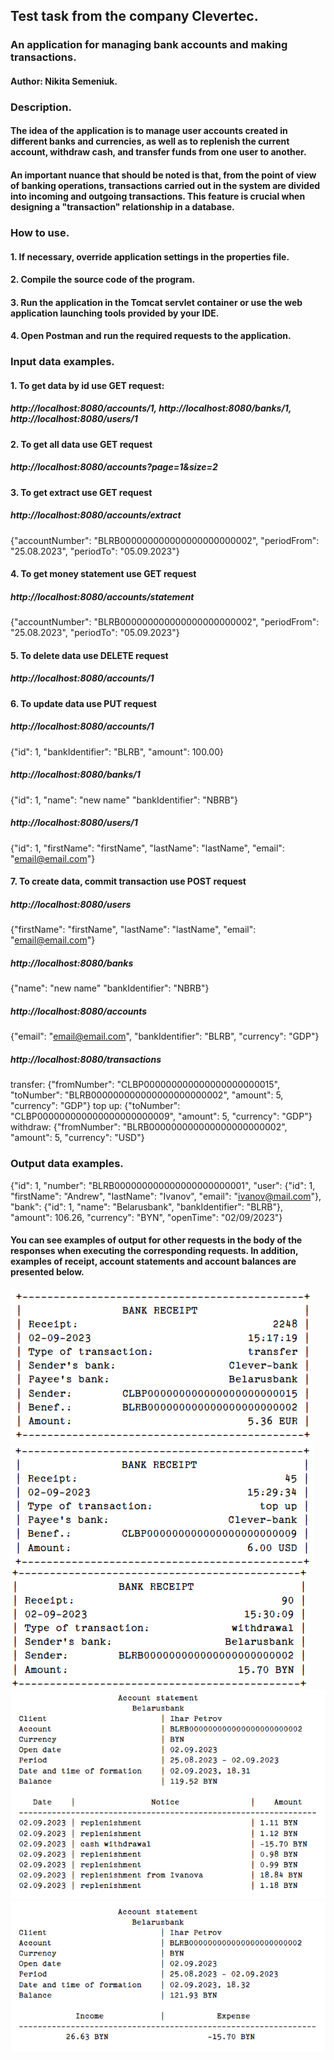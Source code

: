 ## Test task from the company Clevertec.
### An application for managing bank accounts and making transactions.
#### Author: Nikita Semeniuk.
### Description.
#### The idea of the application is to manage user accounts created in different banks and currencies, as well as to replenish the current account, withdraw cash, and transfer funds from one user to another.
#### An important nuance that should be noted is that, from the point of view of banking operations, transactions carried out in the system are divided into incoming and outgoing transactions. This feature is crucial when designing a "transaction" relationship in a database.
### How to use.
#### 1. If necessary, override application settings in the properties file.
#### 2. Compile the source code of the program.
#### 3. Run the application in the Tomcat servlet container or use the web application launching tools provided by your IDE.
#### 4. Open Postman and run the required requests to the application.
### Input data examples.
#### 1. To get data by id use GET request:
##### http://localhost:8080/accounts/1, http://localhost:8080/banks/1, http://localhost:8080/users/1
#### 2. To get all data use GET request
##### http://localhost:8080/accounts?page=1&size=2
#### 3. To get extract use GET request
##### http://localhost:8080/accounts/extract
{"accountNumber": "BLRB000000000000000000000002", "periodFrom": "25.08.2023", "periodTo": "05.09.2023"}
#### 4. To get money statement use GET request
##### http://localhost:8080/accounts/statement
{"accountNumber": "BLRB000000000000000000000002", "periodFrom": "25.08.2023", "periodTo": "05.09.2023"}
#### 5. To delete data use DELETE request
##### http://localhost:8080/accounts/1
#### 6. To update data use PUT request
##### http://localhost:8080/accounts/1
{"id": 1, "bankIdentifier": "BLRB", "amount": 100.00}
##### http://localhost:8080/banks/1
{"id": 1, "name": "new name" "bankIdentifier": "NBRB"}
##### http://localhost:8080/users/1
{"id": 1, "firstName": "firstName", "lastName": "lastName", "email": "email@email.com"}
#### 7. To create data, commit transaction use POST request
##### http://localhost:8080/users
{"firstName": "firstName", "lastName": "lastName", "email": "email@email.com"}
##### http://localhost:8080/banks
{"name": "new name" "bankIdentifier": "NBRB"}
##### http://localhost:8080/accounts
{"email": "email@email.com", "bankIdentifier": "BLRB", "currency": "GDP"}
##### http://localhost:8080/transactions
transfer: {"fromNumber": "CLBP000000000000000000000015", "toNumber": "BLRB000000000000000000000002", "amount": 5, "currency": "GDP"}
top up: {"toNumber": "CLBP000000000000000000000009", "amount": 5, "currency": "GDP"}
withdraw: {"fromNumber": "BLRB000000000000000000000002", "amount": 5, "currency": "USD"}
### Output data examples.
{"id": 1, "number": "BLRB000000000000000000000001", "user": {"id": 1, "firstName": "Andrew", "lastName": "Ivanov", "email": "ivanov@mail.com"}, "bank": {"id": 1, "name": "Belarusbank", "bankIdentifier": "BLRB"}, "amount": 106.26, "currency": "BYN", "openTime": "02/09/2023"}
#### You can see examples of output for other requests in the body of the responses when executing the corresponding requests. In addition, examples of receipt, account statements and account balances are presented below.
![img_1.png](img_1.png)
![img_2.png](img_2.png)
![img_3.png](img_3.png)
![img_4.png](img_4.png)
![img_5.png](img_5.png)